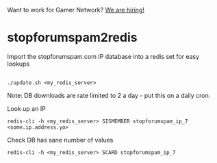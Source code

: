 Want to work for Gamer Network? [We are hiring!](http://www.gamesindustry.biz/jobs/gamer-network)

# stopforumspam2redis

Import the stopforumspam.com IP database into a redis set for easy lookups

##

```
./update.sh <my_redis_server>
```

Note: DB downloads are rate limited to 2 a day - put this on a daily cron.

Look up an IP

```
redis-cli -h <my_redis_server> SISMEMBER stopforumspam_ip_7 <some.ip.address.yo>
```

Check DB has sane number of values

```
redis-cli -h <my_redis_server> SCARD stopforumspam_ip_7
```
